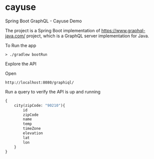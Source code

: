 # cayuse
Spring Boot GraphQL - Cayuse Demo

The project is a Spring Boot implementation of https://www.graphql-java.com/ project,
which is a GraphQL server implementation for Java.

To Run the app 

```
> ./gradlew bootRun
```

Explore the API

Open 
```
http://localhost:8080/graphiql/
```

Run a query to verify the API is up and running
```graphql
{
	city(zipCode: "90210"){
		id
		zipCode
		name
		temp
		timeZone
		elevation
		lat
		lon
	}
}
```